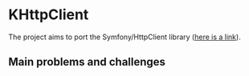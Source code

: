 # KHttpClient
The project aims to port the Symfony/HttpClient library ([here is a link](https://symfony.com/doc/current/http_client.html)). 

## Main problems and challenges
